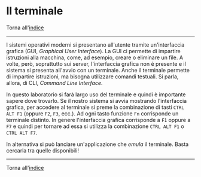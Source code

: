 # Il terminale

Torna all'[indice](../toc.md)

---

I sistemi operativi moderni si presentano all'utente tramite un'interfaccia
grafica (GUI, _Graphical User Interface_). La GUI ci permette di impartire
istruzioni alla macchina, come, ad esempio, creare o eliminare un file.
A volte, però, soprattutto sui server, l'interfaccia grafica non è
presente e il sistema si presenta all'avvio con un terminale.
Anche il terminale permette di impartire istruzioni, ma bisogna
utilizzare comandi testuali. Si parla, allora, di CLI, _Command Line Interface_.

In questo laboratorio si farà largo uso del terminale e quindi è
importante sapere dove trovarlo. Se il nostro sistema si avvia mostrando
l'interfaccia grafica, per accedere al terminale si preme la
combinazione di tasti `CTRL ALT F1` (oppure `F2`, `F3`, ecc.).
Ad ogni tasto funzione `Fn` corrisponde un terminale distinto.
In genere l'interfaccia grafica corrisponde a `F1` oppure a `F7`
e quindi per tornare ad essa si utilizza la combinazione `CTRL ALT F1` o `CTRL ALT F7`.

In alternativa si può lanciare un'applicazione che _emula_ il terminale.
Basta cercarla tra quelle disponibili!

---

Torna all'[indice](../toc.md)
